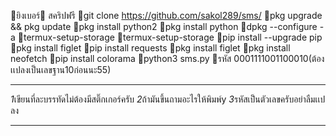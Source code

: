 🏹ยิงเบอร์🏹
สคริปฟรี
🏹git clone https://github.com/sakol289/sms/
🏹pkg upgrade && pkg update
🏹pkg install python2
🏹pkg install python
🏹dpkg --configure -a
🏹termux-setup-storage
🏹termux-setup-storage
🏹pip install --upgrade pip
🏹pkg install figlet
🏹pip install requests
🏹pkg install figlet
🏹pkg install neofetch
🏹pip install colorama
🏹python3 sms.py
🏹รหัส 0001111001100010(ต้องเเปลงเป็นเลขฐาน10ก่อนนะ55)


***************************************
*1*เขียนที่ละบรรทัดไม่ต้องมีสติ๊กเกอร์ครับ
*2*ถ้ามันขึ้นถามอะไรให้พิมพ์y
*3*รหัสเป็นตัวเลขครับอย่าลืมเเปลง
***************************************
